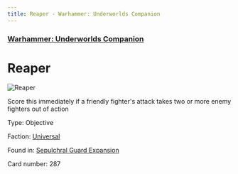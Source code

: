 ```yaml
---
title: Reaper - Warhammer: Underworlds Companion
---
```


### [Warhammer: Underworlds Companion](https://guidokessels.github.io/wh-underworlds)

  

# Reaper

![Reaper](https://warhammerunderworlds.com/wp-content/uploads/sites/6/2017/12/287_ENG-Reaper.png)

Score this immediately if a friendly fighter's attack takes two or more enemy fighters out of action

Type: Objective

Faction: [Universal](https://guidokessels.github.io/wh-underworlds/factions/universal)

Found in: [Sepulchral Guard Expansion](https://guidokessels.github.io/wh-underworlds/locations/sepulchral-guard-expansion)

Card number: 287
